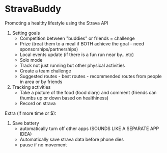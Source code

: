 StravaBuddy
===========

Promoting a healthy lifestyle using the Strava API 

1. Setting goals  
   - Competition between "buddies" or friends = challenge
   - Prize (treat them to a meal if BOTH achieve the goal - need sponsorships/partnerships)
   - Local events update (if there is a fun run near by...etc) 
   - Solo mode 
   - Track not just running but other physical activities 
   - Create a team challenge 
   - Suggested routes - best routes - recommended routes from people in area or by friends
2. Tracking activities 
   - Take a picture of the food (food diary) and comment (friends can thumbs up or down based on healthiness) 
   - Record on strava 


Extra (if more time or $):

1. Save battery 
   - automatically turn off other apps (SOUNDS LIKE A SEPARATE APP IDEA) 
   - Automatically save strava data before phone dies 
   - pause if no movement
